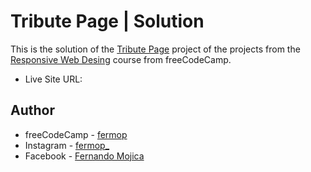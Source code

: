 # Tribute Page | Solution

This is the solution of the [Tribute Page](https://tribute-page.freecodecamp.rocks/) project of the projects from the [Responsive Web Desing](https://www.freecodecamp.org/learn/2022/responsive-web-design/) course from freeCodeCamp.

- Live Site URL: []()

## Author

- freeCodeCamp - [fermop](https://www.freecodecamp.org/fermop)
- Instagram - [fermop_](https://www.instagram.com/fermop_/)
- Facebook - [Fernando Mojica](https://www.facebook.com/fernando.mojica.758737/)
